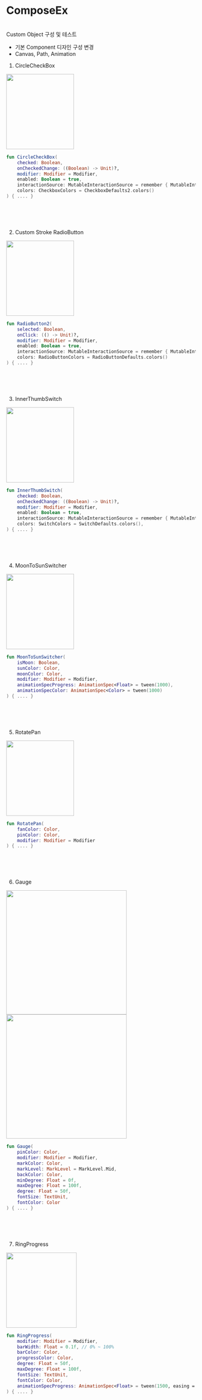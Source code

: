 # ComposeEx
</br> Custom Object 구성 및 테스트

- 기본 Component 디자인 구성 변경
- Canvas, Path, Animation   


1. CircleCheckBox

<!-- ![1 circle checkbox](https://github.com/user-attachments/assets/44d164e2-a7b7-497a-bb3d-4dd22dfefa36) -->
<img src="https://github.com/user-attachments/assets/44d164e2-a7b7-497a-bb3d-4dd22dfefa36" width="180" height="200">

```kotlin
fun CircleCheckBox(
    checked: Boolean,
    onCheckedChange: ((Boolean) -> Unit)?,
    modifier: Modifier = Modifier,
    enabled: Boolean = true,
    interactionSource: MutableInteractionSource = remember { MutableInteractionSource() },
    colors: CheckboxColors = CheckboxDefaults2.colors()
) { .... }
```
</br> 
</br> 
</br> 

2. Custom Stroke RadioButton 

<!-- ![2 custom stroke radio btn](https://github.com/user-attachments/assets/f704eaca-b86a-46aa-8cb7-58ab29275525) -->
<img src="https://github.com/user-attachments/assets/f704eaca-b86a-46aa-8cb7-58ab29275525" width="180" height="200">

```kotlin
fun RadioButton2(
    selected: Boolean,
    onClick: (() -> Unit)?,
    modifier: Modifier = Modifier,
    enabled: Boolean = true,
    interactionSource: MutableInteractionSource = remember { MutableInteractionSource() },
    colors: RadioButtonColors = RadioButtonDefaults.colors()
) { .... }
```
</br>
</br>
</br>

3. InnerThumbSwitch

<!-- ![3 inner thumb toggle](https://github.com/user-attachments/assets/50e6679f-8250-47fd-bfb2-44274f118152) -->
<img src="https://github.com/user-attachments/assets/50e6679f-8250-47fd-bfb2-44274f118152" width="180" height="200">

```kotlin
fun InnerThumbSwitch(
    checked: Boolean,
    onCheckedChange: ((Boolean) -> Unit)?,
    modifier: Modifier = Modifier,
    enabled: Boolean = true,
    interactionSource: MutableInteractionSource = remember { MutableInteractionSource() },
    colors: SwitchColors = SwitchDefaults.colors(),
) { .... }
```
</br>
</br>
</br>

4. MoonToSunSwitcher

<!-- ![4moontosun](https://github.com/user-attachments/assets/db38d46b-c8e8-4dcc-991a-cf82039e6520) -->
<img src="https://github.com/user-attachments/assets/db38d46b-c8e8-4dcc-991a-cf82039e6520" width="180" height="200">

```kotlin
fun MoonToSunSwitcher(
    isMoon: Boolean,
    sunColor: Color,
    moonColor: Color,
    modifier: Modifier = Modifier,
    animationSpecProgress: AnimationSpec<Float> = tween(1000),
    animationSpecColor: AnimationSpec<Color> = tween(1000)
) { .... }
```
</br>
</br>
</br>

5. RotatePan

<!-- ![5 fan](https://github.com/user-attachments/assets/bf5e3b59-e485-472b-8f46-d9762fc1696a) -->
<img src="https://github.com/user-attachments/assets/bf5e3b59-e485-472b-8f46-d9762fc1696a" width="180" height="200">

```kotlin
fun RotatePan(
    fanColor: Color,
    pinColor: Color,
    modifier: Modifier = Modifier
) { .... }
```
</br>
</br>
</br>

6. Gauge

<img src="https://github.com/user-attachments/assets/8d84e710-d8a7-4f42-854f-bd9cf57a8e09" width="320" height="330">
<img src="https://github.com/user-attachments/assets/452eedcd-f31b-4b77-bcbc-ba4bd4ca78e5" width="320" height="330">

```kotlin
fun Gauge(
    pinColor: Color,
    modifier: Modifier = Modifier,
    markColor: Color,
    markLevel: MarkLevel = MarkLevel.Mid,
    backColor: Color,
    minDegree: Float = 0f,
    maxDegree: Float = 100f,
    degree: Float = 50f,
    fontSize: TextUnit,
    fontColor: Color
) { .... }
```
</br>
</br>
</br>

7. RingProgress

<!-- ![7 RingProgress](https://github.com/user-attachments/assets/065ccd9e-6034-4af8-b367-fc064c713709) -->
<img src="https://github.com/user-attachments/assets/065ccd9e-6034-4af8-b367-fc064c713709" width="187" height="200">

```kotlin
fun RingProgress(
    modifier: Modifier = Modifier,
    barWidth: Float = 0.1f, // 0% ~ 100%
    barColor: Color,
    progressColor: Color,
    degree: Float = 50f,
    maxDegree: Float = 100f,
    fontSize: TextUnit,
    fontColor: Color,
    animationSpecProgress: AnimationSpec<Float> = tween(1500, easing = FastOutSlowInEasing),
) { .... }
```
</br>
</br>
</br>
